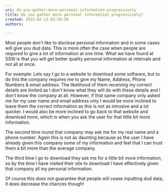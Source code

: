 ```yaml
---
uri: do-you-gather-more-personal-information-progressively
title: Do you gather more personal information progressively?
created: 2015-02-13 02:50:56
authors:

---
```





<span class='intro'> <p>
   Most people don't like to disclose personal information and in some cases will give
   you dud data. This is more often the case when people are required to give a lot
   of information at one time. What we have found at SSW is that you will get better
   quality personal information at intervals and not all at once.</p><p>
   For example&#58; Lets say I go to a website to download some software, but to do this
   the company requires me to give my Name, Address, Phone Numbers &amp; email address.
   The likelihood of them receiving my correct details are limited as I don't know
   what they will do with these details and I don't know the company at all. However,
   if that same company only asked me for my user name and email
   address only I would be more inclined to leave them the correct information as this
   is not as intrusive and a lot quicker. I would also be more inclined to go back
   to that website and download more, which is when you ask the user for that little
   bit more information.</p><p>
   The second time round that company may ask me for my real name and a phone
   number. Again this is not as daunting because as the user I have already given this
   company some of my information and feel that I can trust them a bit more than the
   average company.</p><p>
   The third time I go to download they ask me for a little bit more information, so
   by the time I have visited their site to download I have effectively given that
   company all my personal information.</p><p>
   Of course this does not guarantee that people will cease inputting dud data, it does
   decrease the chances though!</p> </span>




